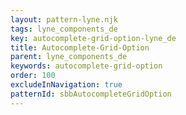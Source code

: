 ```yaml
---
layout: pattern-lyne.njk
tags: lyne_components_de
key: autocomplete-grid-option-lyne_de
title: Autocomplete-Grid-Option
parent: lyne_components_de
keywords: autocomplete-grid-option
order: 100
excludeInNavigation: true
patternId: sbbAutocompleteGridOption
---
```

